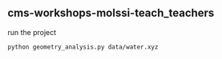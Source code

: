 ## cms-workshops-molssi-teach_teachers

run the project
```
python geometry_analysis.py data/water.xyz
```